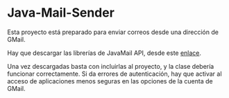# Java-Mail-Sender

Esta proyecto está preparado para enviar correos desde una dirección de GMail.

Hay que descargar las librerías de JavaMail API, desde este [enlace](https://java.net/projects/javamail/pages/Home).

Una vez descargadas basta con incluirlas al proyecto, y la clase debería funcionar correctamente. Si da errores de autenticación, hay que activar al acceso de aplicaciones menos seguras en las opciones de la cuenta de GMail.
